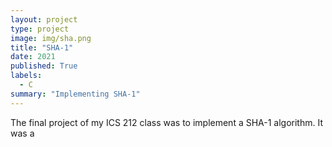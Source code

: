 ```yaml
---
layout: project
type: project
image: img/sha.png
title: "SHA-1"
date: 2021
published: True
labels:
  - C
summary: "Implementing SHA-1"
---
```



The final project of my ICS 212 class was to implement a SHA-1 algorithm. It was a 
